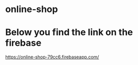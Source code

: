 # online-shop




# Below you find the link on the firebase

https://online-shop-79cc6.firebaseapp.com/

